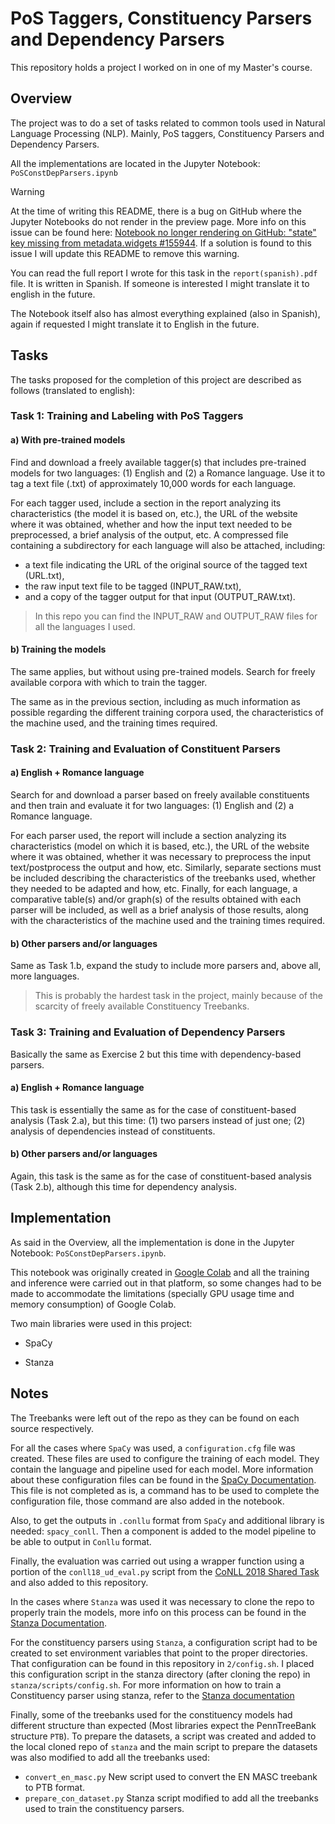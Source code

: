 # PoS Taggers, Constituency Parsers and Dependency Parsers

This repository holds a project I worked on in one of my Master's course.

## Overview
The project was to do a set of tasks related to common tools used in Natural Language Processing (NLP). 
Mainly, PoS taggers, Constituency Parsers and Dependency Parsers.

All the implementations are located in the Jupyter Notebook: `PoSConstDepParsers.ipynb`


> [!WARNING]
> At the time of writing this README, there is a bug on GitHub where the Jupyter Notebooks do not render in the preview page. More info on this issue can be found here: [Notebook no longer rendering on GitHub: "state" key missing from metadata.widgets #155944](https://github.com/orgs/community/discussions/155944). If a solution is found to this issue I will update this README to remove this warning.


You can read the full report I wrote for this task in the `report(spanish).pdf` file. It is written in Spanish. If someone is interested I might translate it to english in the future. 

The Notebook itself also has almost everything explained (also in Spanish), again if requested I might translate it to English in the future.


## Tasks
The tasks proposed for the completion of this project are described as follows (translated to english):

### Task 1: Training and Labeling with PoS Taggers

#### a) With pre-trained models
Find and download a freely available tagger(s) that includes pre-trained models for two languages: (1) English and (2) a Romance language. Use it to tag a text file (.txt) of approximately 10,000 words for each language.


For each tagger used, include a section in the report analyzing its characteristics (the model it is based on, etc.), the URL of the website where it was obtained, whether and how the input text needed to be preprocessed, a brief analysis of the output, etc. 
A compressed file containing a subdirectory for each language will also be attached, including:
* a text file indicating the URL of the original source of the tagged text (URL.txt),
* the raw input text file to be tagged (INPUT_RAW.txt),
* and a copy of the tagger output for that input (OUTPUT_RAW.txt).

> In this repo you can find the INPUT_RAW and OUTPUT_RAW files for all the languages I used.

#### b) Training the models
The same applies, but without using pre-trained models. Search for freely available corpora with which to train the tagger.

The same as in the previous section, including as much information as possible regarding the different training corpora used, the characteristics of the machine used, and the training times required.

### Task 2: Training and Evaluation of Constituent Parsers

#### a) English + Romance language
Search for and download a parser based on freely available constituents and then train and evaluate it for two languages: (1) English and (2) a Romance language.

For each parser used, the report will include a section analyzing its characteristics (model on which it is based, etc.), the URL of the website where it was obtained, whether it was necessary to preprocess the input text/postprocess the output and how, etc. Similarly, separate sections must be included describing the characteristics of the treebanks used, whether they needed to be adapted and how, etc.
Finally, for each language, a comparative table(s) and/or graph(s) of the results obtained with each parser will be included, as well as a brief analysis of those results, along with the characteristics of the machine used and the training times required.


#### b) Other parsers and/or languages
Same as Task 1.b, expand the study to include more parsers and, above all, more languages.

> This is probably the hardest task in the project, mainly because of the scarcity of freely available Constituency Treebanks.


### Task 3: Training and Evaluation of Dependency Parsers
Basically the same as Exercise 2 but this time with dependency-based parsers.

#### a) English + Romance language
This task is essentially the same as for the case of constituent-based analysis (Task 2.a), but this time: (1) two parsers instead of just one; (2) analysis of dependencies instead of constituents.

#### b) Other parsers and/or languages
Again, this task is the same as for the case of constituent-based analysis (Task 2.b), although this time for dependency analysis.


## Implementation
As said in the Overview, all the implementation is done in the Jupyter Notebook: `PoSConstDepParsers.ipynb`.

This notebook was originally created in [Google Colab](https://colab.google/) and all the training and inference were carried out in that platform, so some changes had to be made to accommodate the limitations (specially GPU usage time and memory consumption) of Google Colab. 

Two main libraries were used in this project: 

* SpaCy

* Stanza

## Notes
The Treebanks were left out of the repo as they can be found on each source respectively. 

For all the cases where `SpaCy` was used, a `configuration.cfg` file was created. These files are used to configure the training of each model.
They contain the language and pipeline used for each model. More information about these configuration files can be found in the [SpaCy Documentation](https://spacy.io/usage/training#config).
This file is not completed as is, a command has to be used to complete the configuration file, those command are also added in the notebook.

Also, to get the outputs in `.conllu` format from `SpaCy` and additional library is needed: `spacy_conll`. Then a component is added to the model pipeline to be able to output in `Conllu` format. 


Finally, the evaluation was carried out using a wrapper function using a portion of the `conll18_ud_eval.py` script from the [CoNLL 2018 Shared Task](https://universaldependencies.org/conll18/evaluation.html) and also added to this repository.

In the cases where `Stanza` was used it was necessary to clone the repo to properly train the models, more info on this process can be found in the [Stanza Documentation](https://stanfordnlp.github.io/stanza/training_and_evaluation.html).

For the constituency parsers using `Stanza`, a configuration script had to be created to set environment variables that point to the proper directories. That configuration can be found in this repository in `2/config.sh`. I placed this configuration script in the stanza directory (after cloning the repo) in `stanza/scripts/config.sh`. 
For more information on how to train a Constituency parser using stanza, refer to the [Stanza documentation](https://stanfordnlp.github.io/stanza/new_language_constituency.html)

Finally, some of the treebanks used for the constituency models had different structure than expected (Most libraries expect the PennTreeBank structure `PTB`). To prepare the datasets, a script was created and added to the local cloned repo of `stanza` and the main script to prepare the datasets was also modified to add all the treebanks used:
* `convert_en_masc.py` New script used to convert the EN MASC treebank to PTB format.
*  `prepare_con_dataset.py` Stanza script modified to add all the treebanks used to train the constituency parsers. 